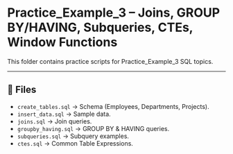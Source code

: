 #  Practice_Example_3 – Joins, GROUP BY/HAVING, Subqueries, CTEs, Window Functions

This folder contains practice scripts for Practice_Example_3 SQL topics.

---

## 📂 Files
- `create_tables.sql` → Schema (Employees, Departments, Projects).  
- `insert_data.sql` → Sample data.  
- `joins.sql` → Join queries.  
- `groupby_having.sql` → GROUP BY & HAVING queries.  
- `subqueries.sql` → Subquery examples.  
- `ctes.sql` → Common Table Expressions.

